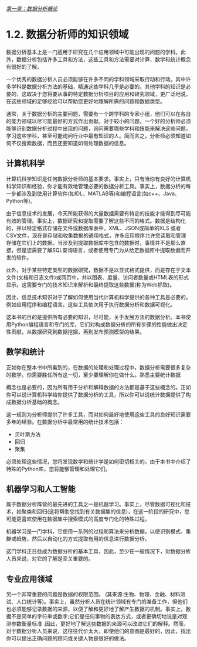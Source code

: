 
[*第一章：数据分析概论*](./)


# 1.2. 数据分析师的知识领域


数据分析基本上是一门适用于研究在几个应用领域中可能出现的问题的学科。此外，数据分析包括许多工具和方法，这些工具和方法需要对计算、数学和统计概念有很好的了解。

一个优秀的数据分析人员必须能够在许多不同的学科领域采取行动和行动。其中许多学科是数据分析方法的基础，精通这些学科几乎是必要的。其他学科的知识是必要的，这取决于您将要从事的特定数据分析项目的应用和研究领域，更广泛地说，在这些领域的足够经验可以帮助您更好地理解所需的问题和数据类型。

通常，关于数据分析的主要问题，需要有一个跨学科的专家小组，他们可以在各自的能力领域以尽可能最好的方式作出贡献。对于较小的问题，一个好的分析师必须能够识别数据分析过程中出现的问题，询问需要哪些学科和技能来解决这些问题，学习这些学科，甚至可能询问行业中最有知识的人。简而言之，分析师必须知道如何不仅搜索数据，而且还要知道如何处理数据的信息。


## 计算机科学

计算机科学知识是任何数据分析师的基本要求。事实上，只有当你有良好的计算机科学知识和经验，你才能有效地管理必要的数据分析工具。事实上，数据分析的每一步都涉及到使用计算软件(如IDL、MATLAB等)和编程语言(如c++、Java、Python等)。

由于信息技术的发展，今天所能获得的大量数据需要有特定的技能才能得到尽可能有效的管理。事实上，数据研究和提取需要了解这些不同的格式。数据是结构化的，并以特定格式存储在文件或数据库表中。XML、JSON或简单的XLS 或者CSV文件，现在是存储和收集数据的通用格式，许多应用程序允许您读取和管理存储在它们上的数据。当涉及到提取数据库中包含的数据时，事情并不是那么直接，但是您需要了解SQL查询语言，或者使用专门为从给定数据库中提取数据而开发的软件。

此外，对于某些特定类型的数据研究，数据不是以显式格式提供，而是存在于文本文件(文档和日志文件)或网页中，并以图表、度量、访问者数量或HTML表的形式显示。这需要专门的技术知识来解析和最终提取这些数据(称为Web抓取)。

因此，信息技术知识对于了解如何使用当代计算机科学提供的各种工具是必要的，例如应用程序和编程语言。这些工具依次用于执行数据分析和数据可视化。

这本书的目的是提供所有必要的知识，尽可能，关于发展方法的数据分析。本书使用Python编程语言和专门的库，它们对构成数据分析的所有步骤的性能做出决定性贡献，从数据研究到数据挖掘，再到发布预测模型的结果。


## 数学和统计

正如你在整本书中所看到的，在数据的处理和处理过程中，数据分析需要很多复杂的数学。你需要胜任所有这一切，至少要理解你在做什么。熟悉主要统计数据

概念也是必要的，因为所有用于分析和解释数据的方法都是基于这些概念的。正如你可以说计算机科学给你提供了数据分析的工具，所以你可以说统计数据提供了构成数据分析基础的概念。

这一规则为分析师提供了许多工具，而对如何最好地使用这些工具的良好知识需要多年的经验。在数据分析中最常用的统计技术包括：

* 贝叶斯方法
* 回归
* 聚集

必须处理这些情况，您将发现数学和统计学是如何密切相关的。由于本书中介绍了特殊的Python库，您将能够管理和处理它们。


## 机器学习和人工智能

属于数据分析阵营的最先进的工具之一是机器学习。事实上，尽管数据可视化和技术，如聚类和回归(这将帮助您找到有关数据集的信息)，在这一阶段的研究中，您可能更喜欢使用在数据集中搜索模式的高度专门化的特殊过程。

机器学习是一门学科，它使用一系列的过程和算法来分析数据，以便识别模式、集群或趋势，然后以自动化的方式提取有用的信息进行数据分析。

这门学科正日益成为数据分析的基本工具，因此，至少在一般情况下，对数据分析人员来说，对它的了解是至关重要的。

## 专业应用领域

另一个非常重要的问题是数据的权限范围。 (其来源:生物、物理、金融、材料测试、人口统计等)。事实上，虽然分析人员在统计领域有专门的准备工作，但他们也必须能够记录数据的来源，以便了解和更好地了解产生数据的机制。事实上，数据不是简单的字符串或数字;它们是任何事物的表达方式，或者更确切地说是对观测参数衡量标准 .因此，更好地了解这些数据的来源可以改进它们的解释。然而，对于数据分析人员来说，这往往代价太大，即使他们的意图是最好的，因此，找出你可以提出正确问题的顾问或关键人物是很好的做法。

